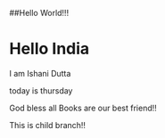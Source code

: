 ##Hello World!!!
# Hello India
I am Ishani Dutta

today is thursday


God bless all
Books are our best friend!!

This is child branch!!

